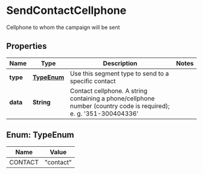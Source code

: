 

# SendContactCellphone

Cellphone to whom the campaign will be sent
## Properties

Name | Type | Description | Notes
------------ | ------------- | ------------- | -------------
**type** | [**TypeEnum**](#TypeEnum) | Use this segment type to send to a specific contact | 
**data** | **String** | Contact cellphone.  A string containing a phone/cellphone number (country code is required);                         e. g. &#39;351-300404336&#39; | 



## Enum: TypeEnum

Name | Value
---- | -----
CONTACT | &quot;contact&quot;



